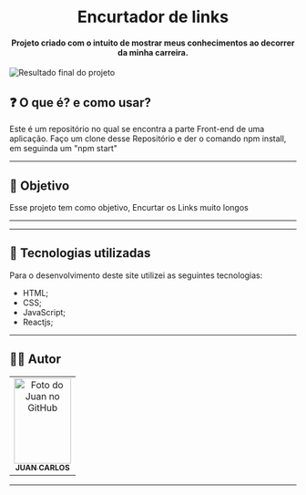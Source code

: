 <h1 align="center">
  <br>Encurtador de links
</h1>

<h4 align="center">
  Projeto criado com o intuito de mostrar meus conhecimentos ao decorrer da minha carreira.
</h4>

![Resultado final do projeto](https://user-images.githubusercontent.com/86435195/152667040-114273ff-44ff-4186-879b-964dab106baf.png)


## ❓ O que é? e como usar?

Este é um repositório no qual se encontra a parte Front-end de uma aplicação. Faço um clone desse  Repositório e der o comando
npm install, em seguinda um "npm start" 

<hr>

## 🎯 Objetivo

Esse projeto tem como objetivo, Encurtar os Links muito longos

<hr>

---

## 💼 Tecnologias utilizadas
Para o desenvolvimento deste site utilizei as seguintes tecnologias:

- HTML;
- CSS;
- JavaScript;
- Reactjs;

---
## 👨‍💻 Autor<br>
<table>
  <tr>
    <td align="center">
      <a href="https://github.com/JuanCarllos13">
        <img src="https://user-images.githubusercontent.com/86435195/148881183-10c14efa-9cfa-444e-983b-4ebd408e9513.jpeg" width="100px;" height="150px" alt="Foto do Juan no GitHub"/><br>
        <sub>
          <b>JUAN CARLOS</b>
        </sub>
      </a>
    </td>
  </tr>
</table>
</table>
<hr>
